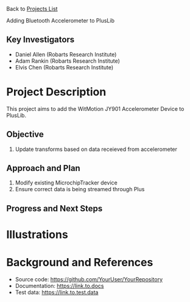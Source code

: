 Back to [Projects List](../../README.md#ProjectsList)

Adding Bluetooth Accelerometer to PlusLib

## Key Investigators
- Daniel Allen (Robarts Research Institute) 
- Adam Rankin (Robarts Research Institute) 
- Elvis Chen  (Robarts Research Institute)

# Project Description
<!-- Add a short paragraph describing the project. --> 
This project aims to add the WitMotion JY901 Accelerometer Device to PlusLib.

## Objective
1. Update transforms based on data receieved from accelerometer

## Approach and Plan

1. Modify existing MicrochipTracker device
2. Ensure correct data is being streamed through Plus 


## Progress and Next Steps

<!--Describe progress and next steps in a few bullet points as you are making progress.-->

# Illustrations

<!--Add pictures and links to videos that demonstrate what has been accomplished.-->

<!--![WitMotion Accelerometer](https://github.com/dallen-28/ProjectWeek/blob/master/PW29_2018_London_Canada/Projects/New%20PlusLib%20Device/Accel1.JPG)-->

<!--![Chest Fluoro 1](https://github.com/dallen-28/ProjectWeek/blob/master/PW29_2018_London_Canada/Projects/New%20PlusLib%20Device/chestFluoro1.PNG)-->

<!--![Chest Fluoro 2](https://github.com/dallen-28/ProjectWeek/blob/master/PW29_2018_London_Canada/Projects/New%20PlusLib%20Device/chestFluoro2.PNG)-->

# Background and References

<!--Use this space for information that may help people better understand your project, like links to papers, source code, or data.-->

- Source code: https://github.com/YourUser/YourRepository
- Documentation: https://link.to.docs
- Test data: https://link.to.test.data
